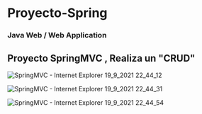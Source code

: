 # Proyecto-Spring
### Java Web / Web Application
## Proyecto SpringMVC , Realiza un "CRUD"

![SpringMVC - Internet Explorer 19_9_2021 22_44_12](https://user-images.githubusercontent.com/88462536/133950488-0fced580-025e-4aea-a777-c9fbf364ac47.png)

![SpringMVC - Internet Explorer 19_9_2021 22_44_31](https://user-images.githubusercontent.com/88462536/133950498-a1e287bd-6fd8-4512-bcb8-0f94cfa3cfeb.png)

![SpringMVC - Internet Explorer 19_9_2021 22_44_54](https://user-images.githubusercontent.com/88462536/133950503-06f4a2ce-3cee-4987-9efd-836639123df1.png)

 
  
          
